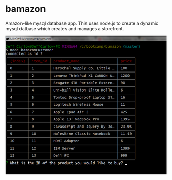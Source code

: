 # bamazon
Amazon-like mysql database app. This uses node.js to create a dynamic mysql datbase which creates and manages a storefront.

![Bamazon Customer items](images/bamazonCustomercommandscreen.png)

